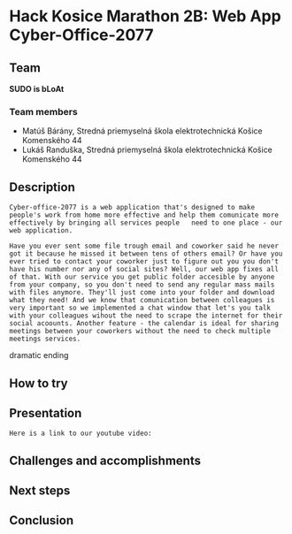 # Hack Kosice Marathon 2B: Web App Cyber-Office-2077

## Team

**SUDO is bLoAt**

### Team members

- Matúš Bárány, Stredná priemyselná škola elektrotechnická Košice Komenského 44
- Lukáš Randuška, Stredná priemyselná škola elektrotechnická Košice Komenského 44


## Description
    Cyber-office-2077 is a web application that's designed to make people's work from home more effective and help them comunicate more effectively by bringing all services people   need to one place - our web application.

    Have you ever sent some file trough email and coworker said he never got it because he missed it between tens of others email? Or have you ever tried to contact your coworker just to figure out you you don't have his number nor any of social sites? Well, our web app fixes all of that. With our service you get public folder accesible by anyone from your company, so you don't need to send any regular mass mails with files anymore. They'll just come into your folder and download what they need! And we know that comunication between colleagues is very important so we implemented a chat window that let's you talk with your colleagues wihout the need to scrape the internet for their social acoounts. Another feature - the calendar is ideal for sharing meetings between your coworkers without the need to check multiple meetings services.  

dramatic ending

## How to try
    

## Presentation
    Here is a link to our youtube video:

## Challenges and accomplishments


## Next steps

## Conclusion
